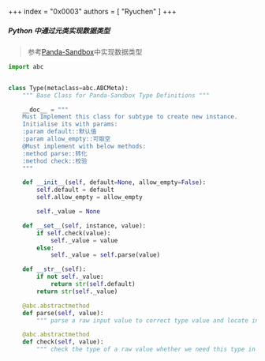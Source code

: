 +++
index = "0x0003"
authors = [
    "Ryuchen"
]
+++

##### Python 中通过元类实现数据类型
> 参考[Panda-Sandbox](https://github.com/Ryuchen/Panda-Sandbox/blob/master/lib/defines/types.py)中实现数据类型
```Python
import abc


class Type(metaclass=abc.ABCMeta):
    """ Base Class for Panda-Sandbox Type Definitions """

    __doc__ = """
    Must Implement this class for subtype to create new instance.
    Initialise its with params:
    :param default::默认值
    :param allow_empty::可取空
    @Must implement with below methods:
    :method parse::转化
    :method check::校验
    """

    def __init__(self, default=None, allow_empty=False):
        self.default = default
        self.allow_empty = allow_empty

        self._value = None

    def __set__(self, instance, value):
        if self.check(value):
            self._value = value
        else:
            self._value = self.parse(value)

    def __str__(self):
        if not self._value:
            return str(self.default)
        return str(self._value)

    @abc.abstractmethod
    def parse(self, value):
        """ parse a raw input value to correct type value and locate in the value range """

    @abc.abstractmethod
    def check(self, value):
        """ check the type of a raw value whether we need this type in this instance """

```